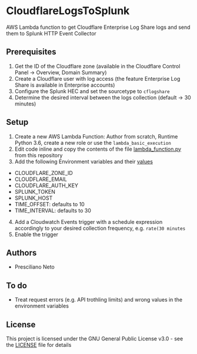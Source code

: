 # CloudflareLogsToSplunk
AWS Lambda function to get Cloudflare Enterprise Log Share logs and send them to Splunk HTTP Event Collector 

## Prerequisites
1. Get the ID of the Cloudflare zone (available in the Cloudflare Control Panel -> Overview, Domain Summary)
2. Create a Cloudflare user with log access (the feature Enterprise Log Share is available in Enterprise accounts)
3. Configure the Splunk HEC and set the sourcetype to `cflogshare`
4. Determine the desired interval between the logs collection (default -> 30 minutes)

## Setup
1. Create a new AWS Lambda Function: Author from scratch, Runtime Python 3.6, create a new role or use the `lambda_basic_execution`
2. Edit code inline and copy the contents of the file [lambda_function.py](lambda_function.py) from this repository
3. Add the following Environment variables and their [values](#prerequisites)
  - CLOUDFLARE_ZONE_ID
  - CLOUDFLARE_EMAIL
  - CLOUDFLARE_AUTH_KEY 
  - SPLUNK_TOKEN
  - SPLUNK_HOST
  - TIME_OFFSET: defaults to 10
  - TIME_INTERVAL: defaults to 30
4. Add a Cloudwatch Events trigger with a schedule expression accordingly to your desired collection frequency, e.g. `rate(30 minutes`
5. Enable the trigger

## Authors
- Presciliano Neto

## To do
- Treat request errors (e.g. API trothling limits) and wrong values in the environment variables

## License
This project is licensed under the GNU General Public License v3.0 - see the [LICENSE](LICENSE) file for details
